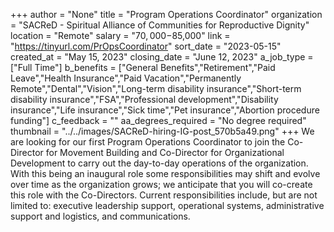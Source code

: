 +++
author = "None"
title = "Program Operations Coordinator"
organization = "SACReD - Spiritual Alliance of Communities for Reproductive Dignity"
location = "Remote"
salary = "$70,000-$85,000"
link = "https://tinyurl.com/PrOpsCoordinator"
sort_date = "2023-05-15"
created_at = "May 15, 2023"
closing_date = "June 12, 2023"
a_job_type = ["Full Time"]
b_benefits = ["General Benefits","Retirement","Paid Leave","Health Insurance","Paid Vacation","Permanently Remote","Dental","Vision","Long-term disability insurance","Short-term disability insurance","FSA","Professional development","Disability insurance","Life insurance","Sick time","Pet insurance","Abortion procedure funding"]
c_feedback = ""
aa_degrees_required = "No degree required"
thumbnail = "../../images/SACReD-hiring-IG-post_570b5a49.png"
+++
We are looking for our first Program Operations Coordinator to join the Co-Director for Movement Building and Co-Director for Organizational Development to carry out the day-to-day operations of the organization. With this being an inaugural role some responsibilities may shift and evolve over time as the organization grows; we anticipate that you will co-create this role with the Co-Directors. Current responsibilities include, but are not limited to: executive leadership support, operational systems, administrative support and logistics, and communications.